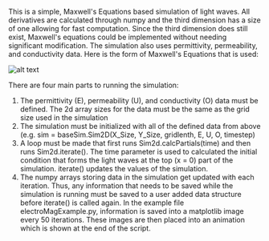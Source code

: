 This is a simple, Maxwell's Equations based simulation of light waves. All derivatives are calculated through numpy and the third dimension has a size of one allowing for fast computation. Since the third dimension does still exist, Maxwell's equations could be implemented without needing significant modification. The simulation also uses permittivity, permeability, and conductivity data. Here is the form of Maxwell's Equations that is used:

![alt text](https://www.maxwells-equations.com/EH-maxwells.gif)

There are four main parts to running the simulation:
  1. The permittivity (E), permeability (U), and conductivity (O) data must be defined. The 2d array sizes for the data must be the same as the grid size used in the simulation
  2. The simulation must be initialized with all of the defined data from above (e.g. sim = baseSim.Sim2D(X_Size, Y_Size, gridlenth, E, U, O, timestep)
  3. A loop must be made that first runs Sim2d.calcPartials(time) and then runs Sim2d.iterate(). The time parameter is used to calculated the initial condition that forms the light waves at the top (x = 0) part of the simulation. iterate() updates the values of the simulation.
  4. The numpy arrays storing data in the simulation get updated with each iteration. Thus, any information that needs to be saved while the simulation is running must be saved to a user added data structure before iterate() is called again. In the example file electroMagExample.py, information is saved into a matplotlib image every 50 iterations. These images are then placed into an animation which is shown at the end of the script.
